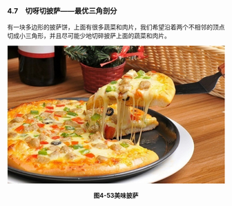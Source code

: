 ### 4.7　切呀切披萨——最优三角剖分

有一块多边形的披萨饼，上面有很多蔬菜和肉片，我们希望沿着两个不相邻的顶点切成小三角形，并且尽可能少地切碎披萨上面的蔬菜和肉片。

![353.jpg](../images/353.jpg)
<center class="my_markdown"><b class="my_markdown">图4-53美味披萨</b></center>

